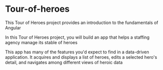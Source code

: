 # Tour-of-heroes
This Tour of Heroes project provides an introduction to the fundamentals of Angular <br />

In this Tour of Heroes project, you will build an app that helps a staffing agency manage its stable of heroes <br />

This app has many of the features you'd expect to find in a data-driven application. It acquires and displays a list of heroes, edits a selected hero's detail, and navigates among different views of heroic data
